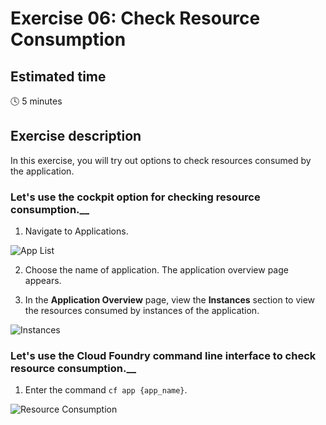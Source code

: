 # Exercise 06: Check Resource Consumption

## Estimated time

:clock4: 5 minutes

## Exercise description
In this exercise, you will try out options to check resources consumed by the application.

### Let's use the cockpit option for checking resource consumption.__
1. Navigate to Applications.

![App List](/img/App_list.png?raw=true)

2. Choose the name of application. The application overview page appears.

3. In the **Application Overview** page, view the **Instances** section to view the resources consumed by instances of the application.

![Instances](/img/resource_instance.png?raw=true)

### Let's use the Cloud Foundry command line interface to check resource consumption.__

1. Enter the command `cf app {app_name}`.

![Resource Consumption](/img/console_hr_scale_.png?raw=true)
